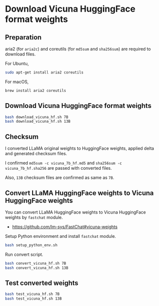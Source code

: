 # Download Vicuna HuggingFace format weights

## Preparation

aria2 (for `aria2c`) and coreutils (for `md5sum` and `sha256sum`) are required to download files.

For Ubuntu,

```bash
sudo apt-get install aria2 coreutils
```

For macOS,

```bash
brew install aria2 coreutils
```

## Download Vicuna HuggingFace format weights

```bash
bash download_vicuna_hf.sh 7B
bash download_vicuna_hf.sh 13B
```

## Checksum

I converted LLaMA original weights to HuggingFace weights, applied delta and generated checksum files.

I confirmed `md5sum -c vicuna_7b_hf.md5` and `sha256sum -c vicuna_7b_hf.sha256` are passed with converted files.

Also, `13B` checksum files are confirmed as same as `7B`.

## Convert LLaMA HuggingFace weights to Vicuna HuggingFace weights

You can convert LLaMA HuggingFace weights to Vicuna HuggingFace weights by `fastchat` module.

- https://github.com/lm-sys/FastChat#vicuna-weights

Setup Python environment and install `fastchat` module.

```bash
bash setup_python_env.sh
```

Run convert script.

```bash
bash convert_vicuna_hf.sh 7B
bash convert_vicuna_hf.sh 13B
```

## Test converted weights

```bash
bash test_vicuna_hf.sh 7B
bash test_vicuna_hf.sh 13B
```
